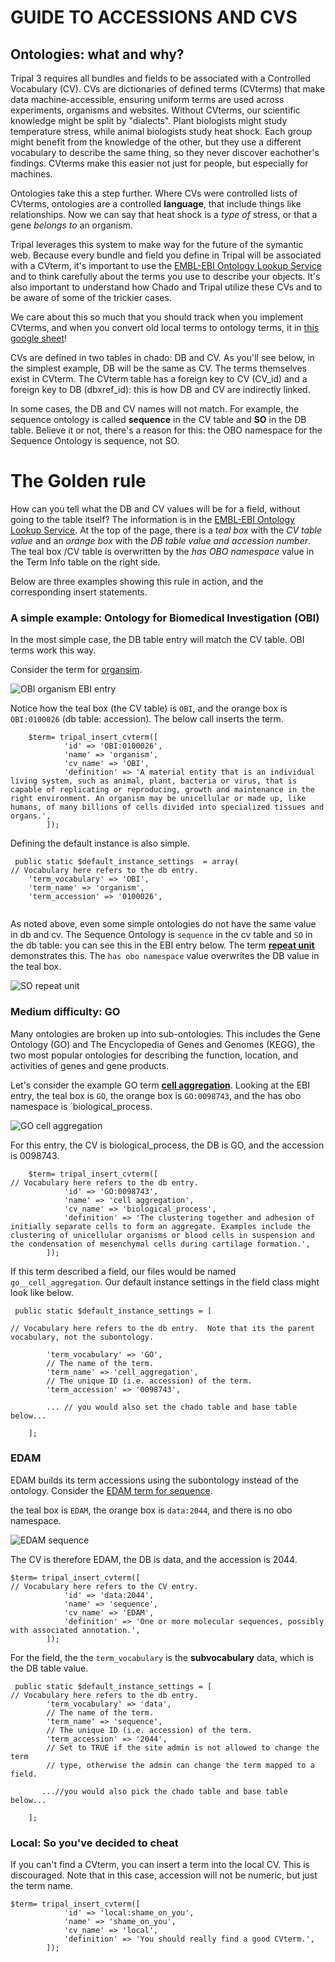 

# GUIDE TO ACCESSIONS AND CVS

## Ontologies: what and why?
Tripal 3 requires all bundles and fields to be associated with a Controlled Vocabulary (CV).  CVs are dictionaries of defined terms (CVterms) that make data machine-accessible, ensuring uniform terms are used across experiments, organisms and websites.  Without CVterms, our scientific knowledge might be split by "dialects".  Plant biologists might study temperature stress, while animal biologists study heat shock.  Each group might benefit from the knowledge of the other, but they use a different vocabulary to describe the same thing, so they never discover eachother's findings.  CVterms make this easier not just for people, but especially for machines.

Ontologies take this a step further.  Where CVs were controlled lists of CVterms, ontologies are a controlled **language**, that include things like relationships.  Now we can say that heat shock is a *type of* stress, or that a gene *belongs to* an organism.

Tripal leverages this system to make way for the future of the symantic web.  Because every bundle and field you define in Tripal will be associated with a CVterm, it's important to use the [EMBL-EBI Ontology Lookup Service](http://www.ebi.ac.uk/ols/index) and to think carefully about the terms you use to describe your objects.  It's also important to understand how Chado and Tripal utilize these CVs and to be aware of some of the trickier cases.

We care about this so much that you should track when you implement CVterms, and when you convert old local terms to ontology terms, it in [this google sheet](https://docs.google.com/spreadsheets/d/1jTxddMd69S5qOGclsSecWKwO2vLvMOsOLwh4ciOSK-U/edit?usp=sharing)!

CVs are defined in two tables in chado: DB and CV.  As you'll see below, in the simplest example, DB will be the same as CV. The terms themselves exist in CVterm.  The CVterm table has a foreign key to CV (CV\_id) and a foreign key to DB (dbxref\_id): this is how DB and CV are indirectly linked.

In some cases, the DB and CV names will not match.  For example, the sequence ontology is called **sequence** in the CV table and **SO** in the DB table.  Believe it or not, there's a reason for this: the OBO namespace for the Sequence Ontology is sequence, not SO. 


# The Golden rule

How can you tell what the DB and CV values will be for a field, without going to the table itself?  The information is in the [EMBL-EBI Ontology Lookup Service](http://www.ebi.ac.uk/ols/index).  At the top of the page, there is a *teal box* with the *CV table value* and an *orange box* with the *DB table value and accession number*. The teal box /CV table is overwritten by the *has OBO namespace* value in the Term Info table on the right side. 

Below are three examples showing this rule in action, and the corresponding insert statements.

### A simple example: Ontology for Biomedical Investigation (OBI)

In the most simple case, the DB table entry will match the CV table.  OBI terms work this way.

Consider the term for [organsim](http://www.ebi.ac.uk/ols/ontologies/obi/terms?iri=http%3A%2F%2Fpurl.obolibrary.org%2Fobo%2FOBI_0100026).  

![OBI organism EBI entry](assets/OBI_organism.png)

Notice how the teal box (the CV table) is `OBI`, and the orange box is `OBI:0100026` (db table: accession).  The below call inserts the term.

```
    $term= tripal_insert_cvterm([
            'id' => 'OBI:0100026',
            'name' => 'organism',
            'cv_name' => 'OBI',
            'definition' => 'A material entity that is an individual living system, such as animal, plant, bacteria or virus, that is capable of replicating or reproducing, growth and maintenance in the right environment. An organism may be unicellular or made up, like humans, of many billions of cells divided into specialized tissues and organs.',
        ]);

```

Defining the default instance is also simple.

```
 public static $default_instance_settings  = array(
// Vocabulary here refers to the db entry.
    'term_vocabulary' => 'OBI',
    'term_name' => 'organism',
    'term_accession' => '0100026',
  
```

As noted above, even some simple ontologies do not have the same value in db and cv.  The Sequence Ontology is `sequence` in the cv table and `SO` in the db table: you can see this in the EBI entry below.  The term [**repeat unit**](http://www.ebi.ac.uk/ols/ontologies/so/terms?iri=http%3A%2F%2Fpurl.obolibrary.org%2Fobo%2FSO_0000726) demonstrates this.  The `has obo namespace` value overwrites the DB value in the teal box. 

 ![SO repeat unit](assets/SO_repeat_unit.png)



### Medium difficulty: GO

Many ontologies are broken up into sub-ontologies.  This includes the Gene Ontology (GO) and The Encyclopedia of Genes and Genomes (KEGG), the two most popular ontologies for describing the function, location, and activities of genes and gene products.

Let's consider the example GO term [**cell aggregation**](http://www.ebi.ac.uk/ols/ontologies/go/terms?iri=http%3A%2F%2Fpurl.obolibrary.org%2Fobo%2FGO_0098743).  Looking at the EBI entry, the teal box is `GO`, the orange box is `GO:0098743`, and the has obo namespace is `biological_process.

![GO cell aggregation](assets/GO_cell_aggregation.png)

For this entry, the CV is biological_process, the DB is GO, and the accession is 0098743.

```
    $term= tripal_insert_cvterm([
// Vocabulary here refers to the db entry.
            'id' => 'GO:0098743',
            'name' => 'cell aggregation',
            'cv_name' => 'biological_process',
            'definition' => 'The clustering together and adhesion of initially separate cells to form an aggregate. Examples include the clustering of unicellular organisms or blood cells in suspension and the condensation of mesenchymal cells during cartilage formation.',
        ]);

```

If this term described a field, our files would be named `go__cell_aggregation`.  Our default instance settings in the field class might look like below.

```
 public static $default_instance_settings = [

// Vocabulary here refers to the db entry.  Note that its the parent vocabulary, not the subontology.

        'term_vocabulary' => 'GO',
        // The name of the term.
        'term_name' => 'cell_aggregation',
        // The unique ID (i.e. accession) of the term.
        'term_accession' => '0098743',

		... // you would also set the chado table and base table below...

    ];

```

###  EDAM

EDAM builds its term accessions using the subontology instead of the ontology.  Consider the [EDAM term for sequence](http://www.ebi.ac.uk/ols/ontologies/edam/terms?iri=http%3A%2F%2Fedamontology.org%2Fdata_2044). 
 
 the teal box is `EDAM`, the orange box is `data:2044`, and there is no obo namespace.
 
 ![EDAM sequence](assets/EDAM_sequence.png)

 The CV is therefore EDAM, the DB is data, and the accession is 2044.


```   
$term= tripal_insert_cvterm([
// Vocabulary here refers to the CV entry. 
            'id' => 'data:2044',
            'name' => 'sequence',
            'cv_name' => 'EDAM',
            'definition' => 'One or more molecular sequences, possibly with associated annotation.',
        ]);

```

For the field, the the `term_vocabulary` is the **subvocabulary** data, which is the DB table value.

```
 public static $default_instance_settings = [
// Vocabulary here refers to the db entry.  
        'term_vocabulary' => 'data',
        // The name of the term.
        'term_name' => 'sequence',
        // The unique ID (i.e. accession) of the term.
        'term_accession' => '2044',
        // Set to TRUE if the site admin is not allowed to change the term
        // type, otherwise the admin can change the term mapped to a field.
       
       ...//you would also pick the chado table and base table below...
      
    ];

```

### Local: So you've decided to cheat

If you can't find a CVterm, you can insert a term into the local CV.  This is discouraged.  Note that in this case, accession will not be numeric, but just the term name.

```
$term= tripal_insert_cvterm([
            'id' => 'local:shame_on_you',
            'name' => 'shame_on_you',
            'cv_name' => 'local',
            'definition' => 'You should really find a good CVterm.',
        ]);

```

